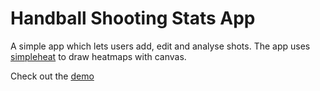 # Handball Shooting Stats App

A simple app which lets users add, edit and analyse shots. The app uses [simpleheat](https://github.com/mourner/simpleheat) to draw heatmaps with canvas.

Check out the [demo](https://handball-stats.herokuapp.com)
